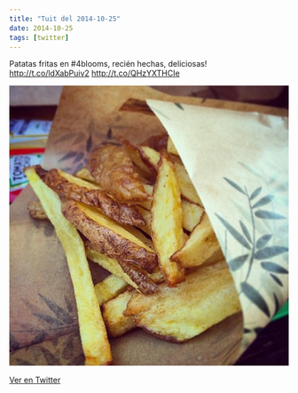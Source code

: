 ```yaml
---
title: "Tuit del 2014-10-25"
date: 2014-10-25
tags: [twitter]
---
```


Patatas fritas en #4blooms, recién hechas, deliciosas! http://t.co/ldXabPuiv2 http://t.co/QHzYXTHCIe

![Imagen](/assets/images/526088683838263296-B00K3tGIMAAB3qK.jpg)

[Ver en Twitter](https://twitter.com/i/web/status/526088683838263296)
